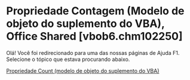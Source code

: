 
# Propriedade Contagem (Modelo de objeto do suplemento do VBA), Office Shared [vbob6.chm102250]

Olá! Você foi redirecionado para uma das nossas páginas de Ajuda F1. Selecione o tópico que estava procurando abaixo.

[Propriedade Count (modelo de objeto do suplemento do VBA)](http://msdn.microsoft.com/library/670ad3a8-bc71-e970-57cd-ba5eddd22dec%28Office.15%29.aspx)
